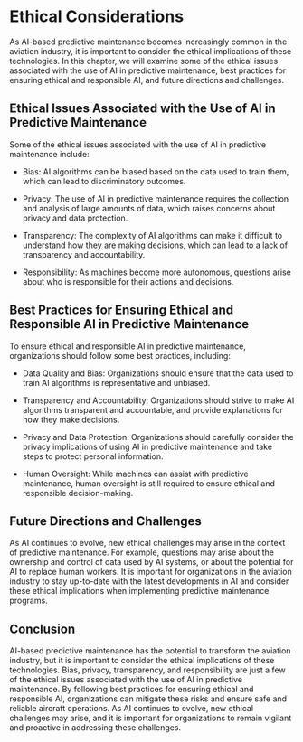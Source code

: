 Ethical Considerations
=================================

As AI-based predictive maintenance becomes increasingly common in the aviation industry, it is important to consider the ethical implications of these technologies. In this chapter, we will examine some of the ethical issues associated with the use of AI in predictive maintenance, best practices for ensuring ethical and responsible AI, and future directions and challenges.

Ethical Issues Associated with the Use of AI in Predictive Maintenance
----------------------------------------------------------------------

Some of the ethical issues associated with the use of AI in predictive maintenance include:

* Bias: AI algorithms can be biased based on the data used to train them, which can lead to discriminatory outcomes.

* Privacy: The use of AI in predictive maintenance requires the collection and analysis of large amounts of data, which raises concerns about privacy and data protection.

* Transparency: The complexity of AI algorithms can make it difficult to understand how they are making decisions, which can lead to a lack of transparency and accountability.

* Responsibility: As machines become more autonomous, questions arise about who is responsible for their actions and decisions.

Best Practices for Ensuring Ethical and Responsible AI in Predictive Maintenance
--------------------------------------------------------------------------------

To ensure ethical and responsible AI in predictive maintenance, organizations should follow some best practices, including:

* Data Quality and Bias: Organizations should ensure that the data used to train AI algorithms is representative and unbiased.

* Transparency and Accountability: Organizations should strive to make AI algorithms transparent and accountable, and provide explanations for how they make decisions.

* Privacy and Data Protection: Organizations should carefully consider the privacy implications of using AI in predictive maintenance and take steps to protect personal information.

* Human Oversight: While machines can assist with predictive maintenance, human oversight is still required to ensure ethical and responsible decision-making.

Future Directions and Challenges
--------------------------------

As AI continues to evolve, new ethical challenges may arise in the context of predictive maintenance. For example, questions may arise about the ownership and control of data used by AI systems, or about the potential for AI to replace human workers. It is important for organizations in the aviation industry to stay up-to-date with the latest developments in AI and consider these ethical implications when implementing predictive maintenance programs.

Conclusion
----------

AI-based predictive maintenance has the potential to transform the aviation industry, but it is important to consider the ethical implications of these technologies. Bias, privacy, transparency, and responsibility are just a few of the ethical issues associated with the use of AI in predictive maintenance. By following best practices for ensuring ethical and responsible AI, organizations can mitigate these risks and ensure safe and reliable aircraft operations. As AI continues to evolve, new ethical challenges may arise, and it is important for organizations to remain vigilant and proactive in addressing these challenges.
